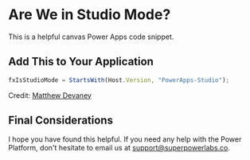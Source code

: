 # Are We in Studio Mode?

This is a helpful canvas Power Apps code snippet.

## Add This to Your Application

```JavaScript
fxIsStudioMode = StartsWith(Host.Version, "PowerApps-Studio");
```

Credit: [Matthew Devaney](https://www.linkedin.com/feed/update/urn:li:activity:7244677047485136896/)

## Final Considerations

I hope you have found this helpful. If you need any help with the Power Platform, don't hesitate to email us at [support@superpowerlabs.co](support@superpowerlabs.co).


